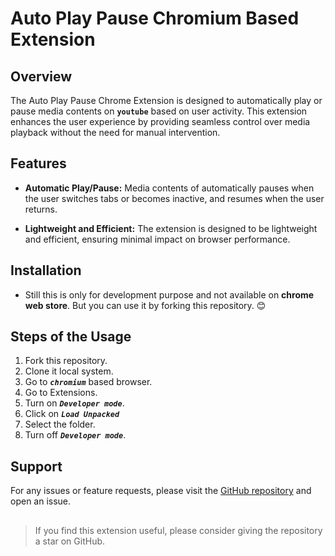 # Auto Play Pause Chromium Based Extension

## Overview
The Auto Play Pause Chrome Extension is designed to automatically play or pause media contents on **`youtube`** based on user activity. This extension enhances the user experience by providing seamless control over media playback without the need for manual intervention.

## Features
- **Automatic Play/Pause:** Media contents of  automatically pauses when the user switches tabs or becomes inactive, and resumes when the user returns.

- **Lightweight and Efficient:** The extension is designed to be lightweight and efficient, ensuring minimal impact on browser performance.

## Installation
- Still this is only for development purpose and not available on **chrome web store**. But you can use it by forking this repository. 😊
## Steps of the Usage
1. Fork this repository.
2. Clone it local system.
3. Go to ***`chromium`*** based browser.
4. Go to Extensions.
5. Turn on ***`Developer mode`***.
6. Click on ***`Load Unpacked`***
7. Select the folder.
8. Turn off ***`Developer mode`***.

## Support
For any issues or feature requests, please visit the [GitHub repository](https://github.com/devsayanR/auto-play-pause) and open an issue.

## 

> If you find this extension useful, please consider giving the repository a star on GitHub.

